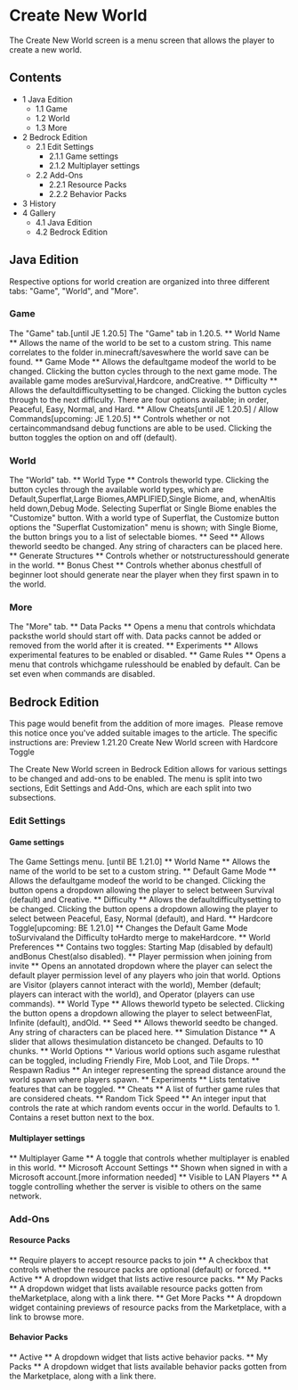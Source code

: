 # Create New World
The Create New World screen is a menu screen that allows the player to create a new world.

## Contents
- 1 Java Edition
	- 1.1 Game
	- 1.2 World
	- 1.3 More
- 2 Bedrock Edition
	- 2.1 Edit Settings
		- 2.1.1 Game settings
		- 2.1.2 Multiplayer settings
	- 2.2 Add-Ons
		- 2.2.1 Resource Packs
		- 2.2.2 Behavior Packs
- 3 History
- 4 Gallery
	- 4.1 Java Edition
	- 4.2 Bedrock Edition

## Java Edition
Respective options for world creation are organized into three different tabs: "Game", "World", and "More".

### Game
The "Game" tab.‌[until JE 1.20.5]
The "Game" tab in 1.20.5.
** World Name **
Allows the name of the world to be set to a custom string. This name correlates to the folder in.minecraft/saveswhere the world save can be found.
** Game Mode **
Allows the defaultgame modeof the world to be changed. Clicking the button cycles through to the next game mode. The available game modes areSurvival,Hardcore, andCreative.
** Difficulty **
Allows the defaultdifficultysetting to be changed. Clicking the button cycles through to the next difficulty. There are four options available; in order, Peaceful, Easy, Normal, and Hard.
** Allow Cheats‌[until JE 1.20.5] / Allow Commands‌[upcoming: JE 1.20.5] **
Controls whether or not certaincommandsand debug functions are able to be used. Clicking the button toggles the option on and off (default).
### World
The "World" tab.
** World Type **
Controls theworld type. Clicking the button cycles through the available world types, which are Default,Superflat,Large Biomes,AMPLIFIED,Single Biome, and, whenAltis held down,Debug Mode. Selecting Superflat or Single Biome enables the "Customize" button. With a world type of Superflat, the Customize button options the "Superflat Customization" menu is shown; with Single Biome, the button brings you to a list of selectable biomes.
** Seed **
Allows theworld seedto be changed. Any string of characters can be placed here.
** Generate Structures **
Controls whether or notstructuresshould generate in the world.
** Bonus Chest **
Controls whether abonus chestfull of beginner loot should generate near the player when they first spawn in to the world.
### More
The "More" tab.
** Data Packs **
Opens a menu that controls whichdata packsthe world should start off with. Data packs cannot be added or removed from the world after it is created.
** Experiments **
Allows experimental features to be enabled or disabled.
** Game Rules **
Opens a menu that controls whichgame rulesshould be enabled by default. Can be set even when commands are disabled.
## Bedrock Edition

  

This page would benefit from the addition of more images. 
Please remove this notice once you've added  suitable images to the article.  The specific instructions are: Preview 1.21.20 Create New World screen with Hardcore Toggle


The Create New World screen in Bedrock Edition allows for various settings to be changed and add-ons to be enabled. The menu is split into two sections, Edit Settings and Add-Ons, which are each split into two subsections.

### Edit Settings
#### Game settings
The Game Settings menu. ‌[until BE 1.21.0]
** World Name **
Allows the name of the world to be set to a custom string.
** Default Game Mode **
Allows the defaultgame modeof the world to be changed. Clicking the button opens a dropdown allowing the player to select between Survival (default) and Creative.
** Difficulty **
Allows the defaultdifficultysetting to be changed. Clicking the button opens a dropdown allowing the player to select between Peaceful, Easy, Normal (default), and Hard.
** Hardcore Toggle‌[upcoming: BE 1.21.0] **
Changes the Default Game Mode toSurvivaland the Difficulty toHardto merge to makeHardcore.
** World Preferences **
Contains two toggles: Starting Map (disabled by default) andBonus Chest(also disabled).
** Player permission when joining from invite **
Opens an annotated dropdown where the player can select the default player permission level of any players who join that world. Options are Visitor (players cannot interact with the world), Member (default; players can interact with the world), and Operator (players can use commands).
** World Type **
Allows theworld typeto be selected. Clicking the button opens a dropdown allowing the player to select betweenFlat, Infinite (default), andOld.
** Seed **
Allows theworld seedto be changed. Any string of characters can be placed here.
** Simulation Distance **
A slider that allows thesimulation distanceto be changed. Defaults to 10 chunks.
** World Options **
Various world options such asgame rulesthat can be toggled, including Friendly Fire, Mob Loot, and Tile Drops.
** Respawn Radius **
An integer representing the spread distance around the world spawn where players spawn.
** Experiments **
Lists tentative features that can be toggled.
** Cheats **
A list of further game rules that are considered cheats.
** Random Tick Speed **
An integer input that controls the rate at which random events occur in the world. Defaults to 1. Contains a reset button next to the box.
#### Multiplayer settings
** Multiplayer Game **
A toggle that controls whether multiplayer is enabled in this world.
** Microsoft Account Settings **
Shown when signed in with a Microsoft account.[more information needed]
** Visible to LAN Players **
A toggle controlling whether the server is visible to others on the same network.
### Add-Ons
#### Resource Packs
** Require players to accept resource packs to join **
A checkbox that controls whether the resource packs are optional (default) or forced.
** Active **
A dropdown widget that lists active resource packs.
** My Packs **
A dropdown widget that lists available resource packs gotten from theMarketplace, along with a link there.
** Get More Packs **
A dropdown widget containing previews of resource packs from the Marketplace, with a link to browse more.
#### Behavior Packs
** Active **
A dropdown widget that lists active behavior packs.
** My Packs **
A dropdown widget that lists available behavior packs gotten from the Marketplace, along with a link there.

